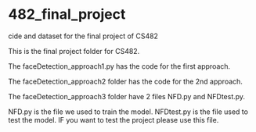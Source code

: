 # 482_final_project

cide and dataset for the final project of CS482

This is the final project folder for CS482. 

The faceDetection_approach1.py has the code for the first approach.

The faceDetection_approach2 folder has the code for the 2nd approach.

The faceDetection_approach3 folder have 2 files NFD.py and NFDtest.py.

NFD.py is the file we used to train the model. 
NFDtest.py is the file used to test the model. IF you want to test the project please use this file. 
